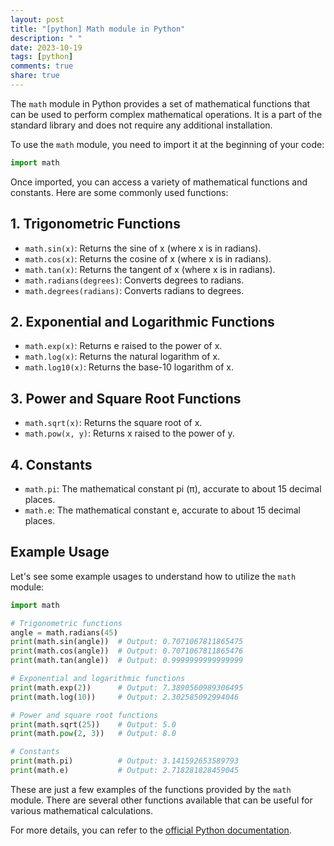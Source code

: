 ```yaml
---
layout: post
title: "[python] Math module in Python"
description: " "
date: 2023-10-19
tags: [python]
comments: true
share: true
---
```


The `math` module in Python provides a set of mathematical functions that can be used to perform complex mathematical operations. It is a part of the standard library and does not require any additional installation.

To use the `math` module, you need to import it at the beginning of your code:

```python
import math
```

Once imported, you can access a variety of mathematical functions and constants. Here are some commonly used functions:

## 1. Trigonometric Functions

- `math.sin(x)`: Returns the sine of x (where x is in radians).
- `math.cos(x)`: Returns the cosine of x (where x is in radians).
- `math.tan(x)`: Returns the tangent of x (where x is in radians).
- `math.radians(degrees)`: Converts degrees to radians.
- `math.degrees(radians)`: Converts radians to degrees.

## 2. Exponential and Logarithmic Functions

- `math.exp(x)`: Returns e raised to the power of x.
- `math.log(x)`: Returns the natural logarithm of x.
- `math.log10(x)`: Returns the base-10 logarithm of x.

## 3. Power and Square Root Functions

- `math.sqrt(x)`: Returns the square root of x.
- `math.pow(x, y)`: Returns x raised to the power of y.

## 4. Constants

- `math.pi`: The mathematical constant pi (π), accurate to about 15 decimal places.
- `math.e`: The mathematical constant e, accurate to about 15 decimal places.

## Example Usage

Let's see some example usages to understand how to utilize the `math` module:

```python
import math

# Trigonometric functions
angle = math.radians(45)
print(math.sin(angle))  # Output: 0.7071067811865475
print(math.cos(angle))  # Output: 0.7071067811865476
print(math.tan(angle))  # Output: 0.9999999999999999

# Exponential and logarithmic functions
print(math.exp(2))      # Output: 7.3890560989306495
print(math.log(10))     # Output: 2.302585092994046

# Power and square root functions
print(math.sqrt(25))    # Output: 5.0
print(math.pow(2, 3))   # Output: 8.0

# Constants
print(math.pi)          # Output: 3.141592653589793
print(math.e)           # Output: 2.718281828459045
```

These are just a few examples of the functions provided by the `math` module. There are several other functions available that can be useful for various mathematical calculations.

For more details, you can refer to the [official Python documentation](https://docs.python.org/3/library/math.html).